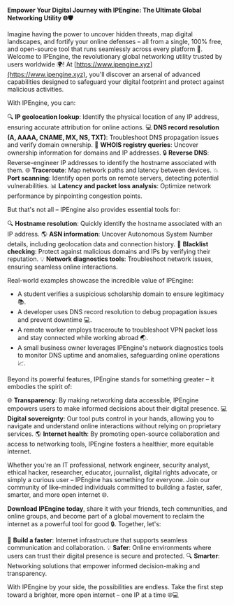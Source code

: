 **Empower Your Digital Journey with IPEngine: The Ultimate Global Networking Utility 🌐🛡️**

Imagine having the power to uncover hidden threats, map digital landscapes, and fortify your online defenses – all from a single, 100% free, and open-source tool that runs seamlessly across every platform 🚀. Welcome to IPEngine, the revolutionary global networking utility trusted by users worldwide 🌍! At [https://www.ipengine.xyz](https://www.ipengine.xyz), you'll discover an arsenal of advanced capabilities designed to safeguard your digital footprint and protect against malicious activities.

With IPEngine, you can:

🔍 **IP geolocation lookup**: Identify the physical location of any IP address, ensuring accurate attribution for online actions.
💻 **DNS record resolution (A, AAAA, CNAME, MX, NS, TXT)**: Troubleshoot DNS propagation issues and verify domain ownership.
📡 **WHOIS registry queries**: Uncover ownership information for domains and IP addresses.
🔒 **Reverse DNS**: Reverse-engineer IP addresses to identify the hostname associated with them.
🌐 **Traceroute**: Map network paths and latency between devices.
💥 **Port scanning**: Identify open ports on remote servers, detecting potential vulnerabilities.
📊 **Latency and packet loss analysis**: Optimize network performance by pinpointing congestion points.

But that's not all – IPEngine also provides essential tools for:

🔍 **Hostname resolution**: Quickly identify the hostname associated with an IP address.
🌎 **ASN information**: Uncover Autonomous System Number details, including geolocation data and connection history.
🚨 **Blacklist checking**: Protect against malicious domains and IPs by verifying their reputation.
💡 **Network diagnostics tools**: Troubleshoot network issues, ensuring seamless online interactions.

Real-world examples showcase the incredible value of IPEngine:

*   A student verifies a suspicious scholarship domain to ensure legitimacy 📚.
*   A developer uses DNS record resolution to debug propagation issues and prevent downtime 💻.
*   A remote worker employs traceroute to troubleshoot VPN packet loss and stay connected while working abroad 🌏.
*   A small business owner leverages IPEngine's network diagnostics tools to monitor DNS uptime and anomalies, safeguarding online operations 📈.

Beyond its powerful features, IPEngine stands for something greater – it embodies the spirit of:

🌐 **Transparency**: By making networking data accessible, IPEngine empowers users to make informed decisions about their digital presence.
💻 **Digital sovereignty**: Our tool puts control in your hands, allowing you to navigate and understand online interactions without relying on proprietary services.
🌎 **Internet health**: By promoting open-source collaboration and access to networking tools, IPEngine fosters a healthier, more equitable internet.

Whether you're an IT professional, network engineer, security analyst, ethical hacker, researcher, educator, journalist, digital rights advocate, or simply a curious user – IPEngine has something for everyone. Join our community of like-minded individuals committed to building a faster, safer, smarter, and more open internet 🌐.

**Download IPEngine today**, share it with your friends, tech communities, and online groups, and become part of a global movement to reclaim the internet as a powerful tool for good 🔒. Together, let's:

🚀 **Build a faster**: Internet infrastructure that supports seamless communication and collaboration.
💡 **Safer**: Online environments where users can trust their digital presence is secure and protected.
🔍 **Smarter**: Networking solutions that empower informed decision-making and transparency.

With IPEngine by your side, the possibilities are endless. Take the first step toward a brighter, more open internet – one IP at a time 🌐💻